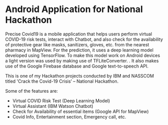 # Android Application for National Hackathon

Precise Covid19 is a mobile application that helps users perform virtual COVID-19 risk tests, interact with Chatbot, and also check for the availability of protective gear like masks, sanitizers, gloves, etc. from the nearest pharmacy in MapView. For the prediction, it uses a deep learning model developed using TensorFlow. To make this model work on Android devices a light version was used by making use of TFLiteConverter. . It also makes use of the Google Firebase database and Google text-to-speech API.

This is one of my Hackathon projects conducted by IBM and NASSCOM titled 'Crack the Covid-19 Crisis’ – National Hackathon.

Some of the features are:
- Virtual COVID Risk Test (Deep Learning Model)
- Virtual Assistant (IBM Watson Chatbot)
- Check for Availability of essential items (Google API for MapView)
- Covid Info, Entertainment section, Emergency call, etc.
